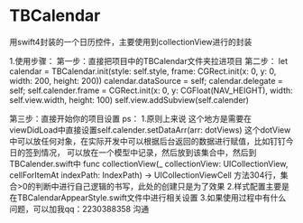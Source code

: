 # TBCalendar
用swift4封装的一个日历控件，主要使用到collectionView进行的封装

1.使用步骤：
第一步：直接把项目中的TBCalendar文件夹拉进项目
第二步：
let calendar = TBCalendar.init(style: self.style, frame: CGRect.init(x: 0, y: 0, width: 200, height: 200))
calendar.dataSource = self;
calendar.delegate = self;
self.calender.frame = CGRect.init(x: 0, y: CGFloat(NAV_HEIGHT), width: self.view.width, height: 100)
self.view.addSubview(self.calender)

第三步：直接开始你的项目设置
ps：
1.原则上来说  这个地方是需要在viewDidLoad中直接设置self.calender.setDataArr(arr: dotViews)
这个dotView中可以放任何对象，在实际开发中可以根据后台返回的数据进行赋值，比如钉钉今日的签到情况，
可以放在一个模型中记录，然后放到该集合中，然后到TBCalender.swift中
func collectionView(_ collectionView: UICollectionView, cellForItemAt indexPath: IndexPath) -> UICollectionViewCell
方法304行，集合>0的判断中进行自己逻辑的书写，此处的创建只是为了效果
2.样式配置主要是在TBCalendarAppearStyle.swift文件中进行相关设置
3.如果使用过程中有什么问题，可以加我qq：2230388358 沟通
